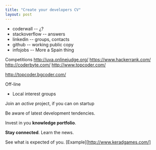 ```yaml
---
title: "Create your developers CV"
layout: post
---
```

- coderwall -- ¿? 
- stackoverflow -- answers 
- linkedin -- groups, contacts
- github -- working public copy
- infojobs -- More a Spain thing

Competitions
http://uva.onlinejudge.org/
https://www.hackerrank.com/
http://coderbyte.com/
http://www.topcoder.com/

http://topcoder.bgcoder.com/


Off-line
- Local interest groups

Join an _active_ project, if you can on startup

Be aware of latest development tendencies.

Invest in you __knowledge portfolio__.

__Stay connected__. Learn the news.

See what is expected of you.
[Example][http://www.keradgames.com/]
